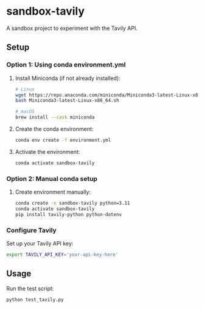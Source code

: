 # sandbox-tavily

A sandbox project to experiment with the Tavily API.

## Setup

### Option 1: Using conda environment.yml

1. Install Miniconda (if not already installed):
   ```bash
   # Linux
   wget https://repo.anaconda.com/miniconda/Miniconda3-latest-Linux-x86_64.sh
   bash Miniconda3-latest-Linux-x86_64.sh
   
   # macOS
   brew install --cask miniconda
   ```

2. Create the conda environment:
   ```bash
   conda env create -f environment.yml
   ```

3. Activate the environment:
   ```bash
   conda activate sandbox-tavily
   ```

### Option 2: Manual conda setup

1. Create environment manually:
   ```bash
   conda create -n sandbox-tavily python=3.11
   conda activate sandbox-tavily
   pip install tavily-python python-dotenv
   ```

### Configure Tavily

Set up your Tavily API key:
```bash
export TAVILY_API_KEY='your-api-key-here'
```

## Usage

Run the test script:
```bash
python test_tavily.py
```
